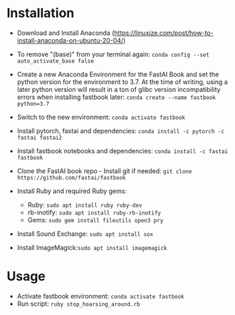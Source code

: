 # Installation

- Download and Install Anaconda (https://linuxize.com/post/how-to-install-anaconda-on-ubuntu-20-04/)
- To remove "(base)" from your terminal again:
`conda config --set auto_activate_base false`
- Create a new Anaconda Environment for the FastAI Book and set the python version for the environment to 3.7.
  At the time of writing, using a later python version will result in a ton of glibc version incompatibility
  errors when installing fastbook later:
`conda create --name fastbook python=3.7`
- Switch to the new environment:
`conda activate fastbook`
- Install pytorch, fastai and dependencies:
`conda install -c pytorch -c fastai fastai2`
- Install fastbook notebooks and dependencies:
`conda install -c fastai fastbook`
- Clone the FastAI book repo - Install git if needed:
`git clone https://github.com/fastai/fastbook`


- Install Ruby and required Ruby gems: 
  - Ruby: `sudo apt install ruby ruby-dev`
  - rb-inotify: `sudo apt install ruby-rb-inotify`
  - Gems: `sudo gem install fileutils open3 pry `

- Install Sound Exchange: `sudo apt install sox`
- Install ImageMagick:`sudo apt install imagemagick`


# Usage

- Activate fastbook environment: `conda activate fastbook`
- Run script: `ruby stop_hoarsing_around.rb`
